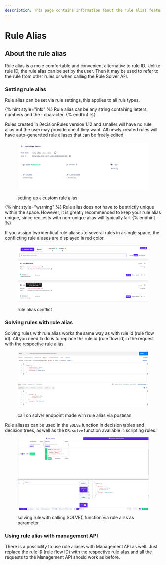 ```yaml
---
description: This page contains information about the rule alias feature.
---
```


# Rule Alias

## About the rule alias

Rule alias is a more comfortable and convenient alternative to rule ID. Unlike rule ID, the rule alias can be set by the user. Then it may be used to refer to the rule from other rules or when calling the Rule Solver API.

### Setting rule alias

Rule alias can be set via rule settings, this applies to all rule types.

{% hint style="info" %}
Rule alias can be any string containing letters, numbers and the - character.
{% endhint %}

Rules created in DecisionRules version 1.12 and smaller will have no rule alias but the user may provide one if they want. All newly created rules will have auto-generated rule aliases that can be freely edited.

<figure><img src="../../.gitbook/assets/image (2) (2) (2).png" alt=""><figcaption><p>setting up a custom rule alias</p></figcaption></figure>

{% hint style="warning" %}
Rule alias does not have to be strictly unique within the space. However, it is greatly recommended to keep your rule alias unique, since requests with non-unique alias will typically fail.
{% endhint %}

If you assign two identical rule aliases to several rules in a single space, the conflicting rule aliases are displayed in red color.

<figure><img src="../../.gitbook/assets/image (6) (1) (1) (1).png" alt=""><figcaption><p>rule alias conflict</p></figcaption></figure>

### Solving rules with rule alias

Solving rules with rule alias works the same way as with rule id (rule flow id). All you need to do is to replace the rule id (rule flow id) in the request with the respective rule alias.

<figure><img src="../../.gitbook/assets/image (4) (2).png" alt=""><figcaption><p>call on solver endpoint made with rule alias via postman</p></figcaption></figure>

Rule aliases can be used in the `SOLVE` function in decision tables and decision trees, as well as the `DR.solve` function available in scripting rules.

<figure><img src="../../.gitbook/assets/image (2) (2).png" alt=""><figcaption><p>solving rule with calling SOLVE() function via rule alias as parameter</p></figcaption></figure>

### Using rule alias with management API

There is a possibility to use rule aliases with Management API as well. Just replace the rule ID (rule flow ID) with the respective rule alias and all the requests to the Management API should work as before.
